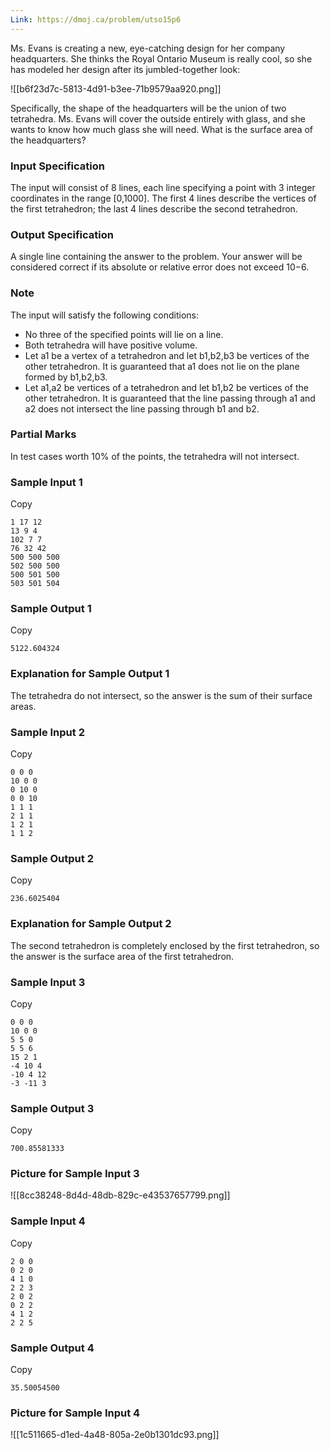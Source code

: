 ```yaml
---
Link: https://dmoj.ca/problem/utso15p6
---
```

Ms. Evans is creating a new, eye-catching design for her company headquarters. She thinks the Royal Ontario Museum is really cool, so she has modeled her design after its jumbled-together look:

![[b6f23d7c-5813-4d91-b3ee-71b9579aa920.png]]

Specifically, the shape of the headquarters will be the union of two tetrahedra. Ms. Evans will cover the outside entirely with glass, and she wants to know how much glass she will need. What is the surface area of the headquarters?

### Input Specification

The input will consist of 8 lines, each line specifying a point with 3 integer coordinates in the range [0,1000]. The first 4 lines describe the vertices of the first tetrahedron; the last 4 lines describe the second tetrahedron.

### Output Specification

A single line containing the answer to the problem. Your answer will be considered correct if its absolute or relative error does not exceed 10−6.

### Note

The input will satisfy the following conditions:

- No three of the specified points will lie on a line.
- Both tetrahedra will have positive volume.
- Let a1 be a vertex of a tetrahedron and let b1,b2,b3 be vertices of the other tetrahedron. It is guaranteed that a1 does not lie on the plane formed by b1,b2,b3.
- Let a1,a2 be vertices of a tetrahedron and let b1,b2 be vertices of the other tetrahedron. It is guaranteed that the line passing through a1 and a2 does not intersect the line passing through b1 and b2.

### Partial Marks

In test cases worth 10% of the points, the tetrahedra will not intersect.

### Sample Input 1

Copy

```Plain
1 17 12
13 9 4
102 7 7
76 32 42
500 500 500
502 500 500
500 501 500
503 501 504
```

### Sample Output 1

Copy

```Plain
5122.604324
```

### Explanation for Sample Output 1

The tetrahedra do not intersect, so the answer is the sum of their surface areas.

### Sample Input 2

Copy

```Plain
0 0 0
10 0 0
0 10 0
0 0 10
1 1 1
2 1 1
1 2 1
1 1 2
```

### Sample Output 2

Copy

```Plain
236.6025404
```

### Explanation for Sample Output 2

The second tetrahedron is completely enclosed by the first tetrahedron, so the answer is the surface area of the first tetrahedron.

### Sample Input 3

Copy

```Plain
0 0 0
10 0 0
5 5 0
5 5 6
15 2 1
-4 10 4
-10 4 12
-3 -11 3
```

### Sample Output 3

Copy

```Plain
700.85581333
```

### Picture for Sample Input 3

![[8cc38248-8d4d-48db-829c-e43537657799.png]]

### Sample Input 4

Copy

```Plain
2 0 0
0 2 0
4 1 0
2 2 3
2 0 2
0 2 2
4 1 2
2 2 5
```

### Sample Output 4

Copy

```Plain
35.50054500
```

### Picture for Sample Input 4

![[1c511665-d1ed-4a48-805a-2e0b1301dc93.png]]